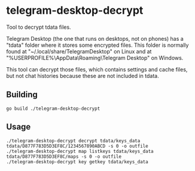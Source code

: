 # telegram-desktop-decrypt
Tool to decrypt tdata files.

Telegram Desktop (the one that runs on desktops, not on phones) has a "tdata" folder where it stores some encrypted files.
This folder is normally found at "~/.local/share/TelegramDesktop" on Linux 
and at "%USERPROFILE%\AppData\Roaming\Telegram Desktop" on Windows.

This tool can decrypt those files, which contains settings and cache files, but not chat histories because these are not included in tdata.

## Building
`go build ./telegram-desktop-decrypt`

## Usage

```
./telegram-desktop-decrypt decrypt tdata/keys_data tdata/D877F783D5D3EF8C/1234567890ABCD -s 0 -o outfile
./telegram-desktop-decrypt map listkeys tdata/keys_data tdata/D877F783D5D3EF8C/maps -s 0 -o outfile
./telegram-desktop-decrypt key getkey tdata/keys_data
```

